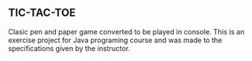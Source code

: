 ## TIC-TAC-TOE
Clasic pen and paper game converted to be played in console.
This is an exercise project for Java programing course and was made to the specifications given by the instructor.
